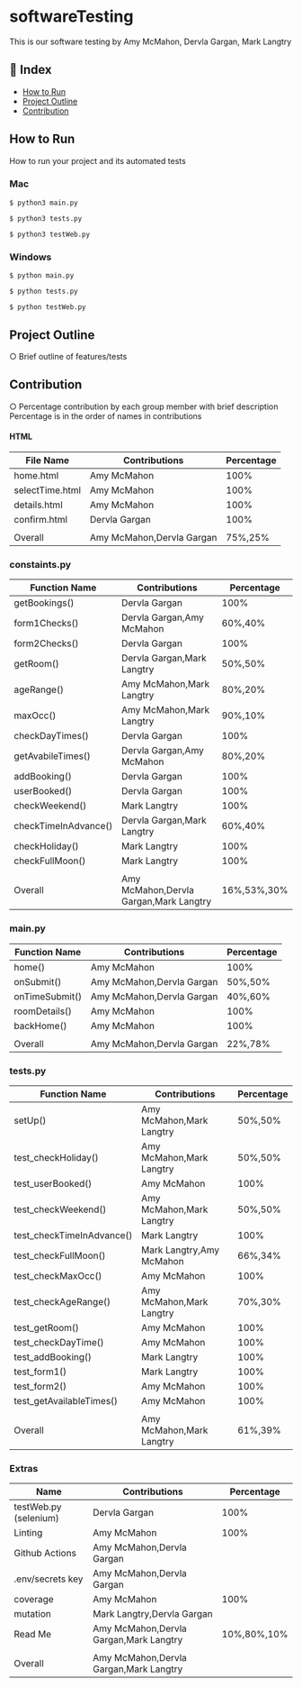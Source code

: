 # softwareTesting
This is our software testing by Amy McMahon, Dervla Gargan, Mark Langtry

## :ledger: Index
- [How to Run](#how-to-run)
- [Project Outline](#project-outline)
- [Contribution](#contribution)

## How to Run
How to run your project and its automated tests
### Mac
```
$ python3 main.py
```
```
$ python3 tests.py
```
```
$ python3 testWeb.py
```
### Windows
```
$ python main.py
```
```
$ python tests.py
```
```
$ python testWeb.py
```

## Project Outline
○ Brief outline of features/tests

## Contribution
○ Percentage contribution by each group member
with brief description
Percentage is in the order of names in contributions
#### HTML
|File Name|Contributions|Percentage|
|---------|-------------|----------|
|home.html|Amy McMahon|100%|
|selectTime.html|Amy McMahon|100%|
|details.html|Amy McMahon|100%|
|confirm.html|Dervla Gargan|100%|
| | | |
|Overall|Amy McMahon,Dervla Gargan|75%,25%|

### constaints.py
|Function Name|Contributions|Percentage|
|---------|-------------|----------|
|getBookings()|Dervla Gargan|100%|
|form1Checks()|Dervla Gargan,Amy McMahon|60%,40%|
|form2Checks()|Dervla Gargan|100%|
|getRoom()|Dervla Gargan,Mark Langtry|50%,50%|
|ageRange()|Amy McMahon,Mark Langtry|80%,20%|
|maxOcc()|Amy McMahon,Mark Langtry|90%,10%|
|checkDayTimes()|Dervla Gargan|100%|
|getAvabileTimes()|Dervla Gargan,Amy McMahon|80%,20%|
|addBooking()|Dervla Gargan|100%|
|userBooked()|Dervla Gargan|100%|
|checkWeekend()|Mark Langtry|100%|
|checkTimeInAdvance()|Dervla Gargan,Mark Langtry|60%,40%|
|checkHoliday()|Mark Langtry|100%|
|checkFullMoon()|Mark Langtry|100%|
| | | |
|Overall|Amy McMahon,Dervla Gargan,Mark Langtry|16%,53%,30%|


### main.py
|Function Name|Contributions|Percentage|
|---------|-------------|----------|
|home()|Amy McMahon|100%|
|onSubmit()|Amy McMahon,Dervla Gargan|50%,50%|
|onTimeSubmit()|Amy McMahon,Dervla Gargan|40%,60%|
|roomDetails()|Amy McMahon|100%|
|backHome()|Amy McMahon|100%|
| | | |
|Overall|Amy McMahon,Dervla Gargan|22%,78%|
### tests.py
|Function Name|Contributions|Percentage|
|---------|-------------|----------|
|setUp()|Amy McMahon,Mark Langtry|50%,50%|
|test_checkHoliday()|Amy McMahon,Mark Langtry|50%,50%|
|test_userBooked()|Amy McMahon|100%|
|test_checkWeekend()|Amy McMahon,Mark Langtry|50%,50%|
|test_checkTimeInAdvance()|Mark Langtry|100%|
|test_checkFullMoon()|Mark Langtry,Amy McMahon|66%,34%|
|test_checkMaxOcc()|Amy McMahon|100%|
|test_checkAgeRange()|Amy McMahon,Mark Langtry|70%,30% |
|test_getRoom()|Amy McMahon|100%|
|test_checkDayTime()|Amy McMahon|100%|
|test_addBooking()|Mark Langtry|100%|
|test_form1()|Mark Langtry|100%|
|test_form2()|Amy McMahon|100%|
|test_getAvailableTimes()|Amy McMahon|100%|
||||
|Overall|Amy McMahon,Mark Langtry|61%,39%|

### Extras
|Name|Contributions|Percentage|
|---------|-------------|----------|
|testWeb.py (selenium)|Dervla Gargan|100%|
|Linting|Amy McMahon|100%|
|Github Actions|Amy McMahon,Dervla Gargan||
|.env/secrets key|Amy McMahon,Dervla Gargan||
|coverage|Amy McMahon|100%|
|mutation|Mark Langtry,Dervla Gargan||
|Read Me|Amy McMahon,Dervla Gargan,Mark Langtry|10%,80%,10%|
||||
|Overall|Amy McMahon,Dervla Gargan,Mark Langtry||
